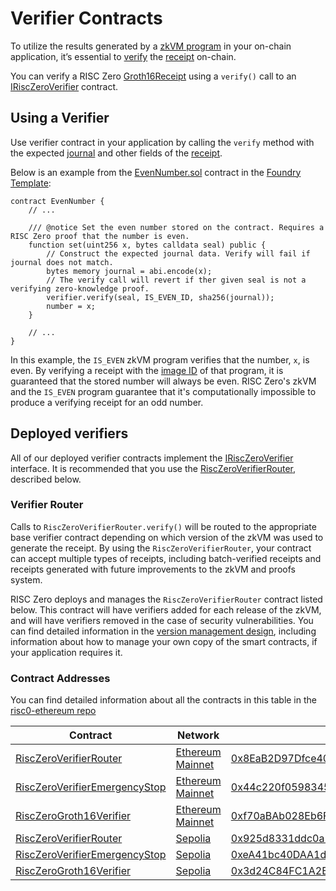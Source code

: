 # Verifier Contracts

To utilize the results generated by a [zkVM program][term-zkvm-program] in your on-chain application, it’s essential to [verify][term-verify] the [receipt][term-receipt] on-chain.

You can verify a RISC Zero [Groth16Receipt] using a `verify()` call to an [IRiscZeroVerifier][IRiscZeroVerifier] contract.

## Using a Verifier

Use verifier contract in your application by calling the `verify` method with the expected [journal][term-journal] and other fields of the [receipt][term-receipt].

Below is an example from the [EvenNumber.sol][EvenNumber.sol] contract in the [Foundry Template][foundry-template]:

```solidity
contract EvenNumber {
    // ...

    /// @notice Set the even number stored on the contract. Requires a RISC Zero proof that the number is even.
    function set(uint256 x, bytes calldata seal) public {
        // Construct the expected journal data. Verify will fail if journal does not match.
        bytes memory journal = abi.encode(x);
        // The verify call will revert if ther given seal is not a verifying zero-knowledge proof.
        verifier.verify(seal, IS_EVEN_ID, sha256(journal));
        number = x;
    }

    // ...
}
```

In this example, the `IS_EVEN` zkVM program verifies that the number, `x`, is even.
By verifying a receipt with the [image ID][term-image-id] of that program, it is guaranteed that the stored number will always be even.
RISC Zero's zkVM and the `IS_EVEN` program guarantee that it's computationally impossible to produce a verifying receipt for an odd number.

## Deployed verifiers

All of our deployed verifier contracts implement the [IRiscZeroVerifier][IRiscZeroVerifier] interface.
It is recommended that you use the [RiscZeroVerifierRouter][RiscZeroVerifierRouter.sol], described below.

### Verifier Router

Calls to `RiscZeroVerifierRouter.verify()` will be routed to the appropriate base verifier contract depending on which version of the zkVM was used to generate the receipt.
By using the `RiscZeroVerifierRouter`, your contract can accept multiple types of receipts, including batch-verified receipts and receipts generated with future improvements to the zkVM and proofs system.

RISC Zero deploys and manages the `RiscZeroVerifierRouter` contract listed below.
This contract will have verifiers added for each release of the zkVM, and will have verifiers removed in the case of security vulnerabilities.
You can find detailed information in the [version management design][VersionManagement], including information about how to manage your own copy of the smart contracts, if your application requires it.

### Contract Addresses

You can find detailed information about all the contracts in this table in the [risc0-ethereum repo][risc0-ethereum-contracts]

| Contract                                                           | Network            | Address                                                        |
| ------------------------------------------------------------------ | ------------------ | -------------------------------------------------------------- |
| [RiscZeroVerifierRouter][RiscZeroVerifierRouter.sol]               | [Ethereum Mainnet] | [0x8EaB2D97Dfce405A1692a21b3ff3A172d593D319][mainnet-router]   |
| [RiscZeroVerifierEmergencyStop][RiscZeroVerifierEmergencyStop.sol] | [Ethereum Mainnet] | [0x44c220f0598345195cE99AD6A57aDfFcb9Ea33e7][mainnet-estop]    |
| [RiscZeroGroth16Verifier][RiscZeroGroth16Verifier.sol]             | [Ethereum Mainnet] | [0xf70aBAb028Eb6F4100A24B203E113D94E87DE93C][mainnet-verifier] |
| [RiscZeroVerifierRouter][RiscZeroVerifierRouter.sol]               | [Sepolia]          | [0x925d8331ddc0a1F0d96E68CF073DFE1d92b69187][sepolia-router]   |
| [RiscZeroVerifierEmergencyStop][RiscZeroVerifierEmergencyStop.sol] | [Sepolia]          | [0xeA41bc40DAA1d0E681c7e8eA449b89a290e922e8][sepolia-estop]    |
| [RiscZeroGroth16Verifier][RiscZeroGroth16Verifier.sol]             | [Sepolia]          | [0x3d24C84FC1A2B26f9229e58ddDf11A8dfba802d0][sepolia-verifier] |

<!-- TODO: Move this example into risc0-ethereum such that it will be under the same version management -->

[Ethereum Mainnet]: https://ethereum.org/nb/developers/docs/networks/#ethereum-mainnet
[EvenNumber.sol]: https://github.com/risc0/risc0-foundry-template/blob/27eba00a5237cbefd0c742dee73ced697df3527a/contracts/EvenNumber.sol#L46-L52
[Groth16Receipt]: https://docs.rs/risc0-zkvm/1.0/risc0_zkvm/struct.Groth16Receipt.html
[IRiscZeroVerifier]: https://github.com/risc0/risc0-ethereum/blob/release-1.0/contracts/src/IRiscZeroVerifier.sol
[RiscZeroGroth16Verifier.sol]: https://github.com/risc0/risc0-ethereum/blob/release-1.0/contracts/src/groth16/RiscZeroGroth16Verifier.sol
[RiscZeroVerifierEmergencyStop.sol]: https://github.com/risc0/risc0-ethereum/blob/release-1.0/contracts/src/RiscZeroVerifierEmergencyStop.sol
[RiscZeroVerifierRouter.sol]: https://github.com/risc0/risc0-ethereum/blob/release-1.0/contracts/src/RiscZeroVerifierRouter.sol
[Sepolia]: https://ethereum.org/nb/developers/docs/networks#sepolia
[VersionManagement]: https://github.com/risc0/risc0-ethereum/blob/release-1.0/contracts/version-management-design.md
[foundry-template]: https://github.com/risc0/risc0-foundry-template
[mainnet-estop]: https://etherscan.io/address/0x44c220f0598345195cE99AD6A57aDfFcb9Ea33e7#code
[mainnet-router]: https://etherscan.io/address/0x8EaB2D97Dfce405A1692a21b3ff3A172d593D319#code
[mainnet-verifier]: https://etherscan.io/address/0xf70aBAb028Eb6F4100A24B203E113D94E87DE93C#code
[risc0-ethereum-contracts]: https://github.com/risc0/risc0-ethereum/tree/release-1.0/contracts
[sepolia-estop]: https://sepolia.etherscan.io/address/0xeA41bc40DAA1d0E681c7e8eA449b89a290e922e8#code
[sepolia-router]: https://sepolia.etherscan.io/address/0x925d8331ddc0a1F0d96E68CF073DFE1d92b69187#code
[sepolia-verifier]: https://sepolia.etherscan.io/address/0x3d24C84FC1A2B26f9229e58ddDf11A8dfba802d0#code
[term-image-id]: /terminology#image-id
[term-journal]: /terminology#journal
[term-receipt]: /terminology#receipt
[term-verify]: /terminology#verify
[term-zkvm-program]: /terminology#zkvm-program
